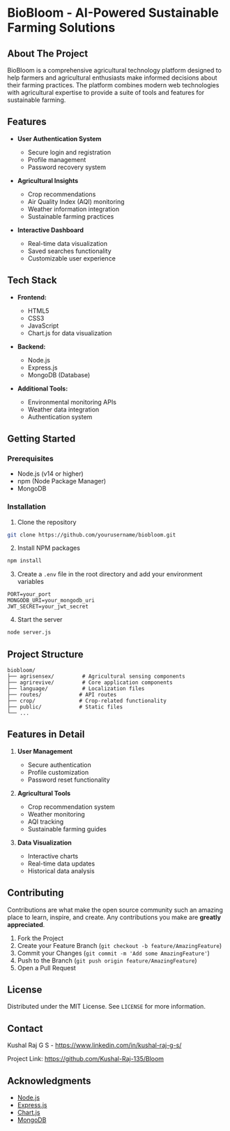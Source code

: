 # BioBloom - AI-Powered Sustainable Farming Solutions

## About The Project

BioBloom is a comprehensive agricultural technology platform designed to help farmers and agricultural enthusiasts make informed decisions about their farming practices. The platform combines modern web technologies with agricultural expertise to provide a suite of tools and features for sustainable farming.

## Features

- **User Authentication System**
  - Secure login and registration
  - Profile management
  - Password recovery system

- **Agricultural Insights**
  - Crop recommendations
  - Air Quality Index (AQI) monitoring
  - Weather information integration
  - Sustainable farming practices

- **Interactive Dashboard**
  - Real-time data visualization
  - Saved searches functionality
  - Customizable user experience

## Tech Stack

- **Frontend:**
  - HTML5
  - CSS3
  - JavaScript
  - Chart.js for data visualization

- **Backend:**
  - Node.js
  - Express.js
  - MongoDB (Database)

- **Additional Tools:**
  - Environmental monitoring APIs
  - Weather data integration
  - Authentication system

## Getting Started

### Prerequisites

- Node.js (v14 or higher)
- npm (Node Package Manager)
- MongoDB

### Installation

1. Clone the repository
```bash
git clone https://github.com/yourusername/biobloom.git
```

2. Install NPM packages
```bash
npm install
```

3. Create a `.env` file in the root directory and add your environment variables
```env
PORT=your_port
MONGODB_URI=your_mongodb_uri
JWT_SECRET=your_jwt_secret
```

4. Start the server
```bash
node server.js
```

## Project Structure

```
biobloom/
├── agrisensex/         # Agricultural sensing components
├── agrirevive/         # Core application components
├── language/           # Localization files
├── routes/            # API routes
├── crop/              # Crop-related functionality
├── public/            # Static files
└── ...
```

## Features in Detail

1. **User Management**
   - Secure authentication
   - Profile customization
   - Password reset functionality

2. **Agricultural Tools**
   - Crop recommendation system
   - Weather monitoring
   - AQI tracking
   - Sustainable farming guides

3. **Data Visualization**
   - Interactive charts
   - Real-time data updates
   - Historical data analysis

## Contributing

Contributions are what make the open source community such an amazing place to learn, inspire, and create. Any contributions you make are **greatly appreciated**.

1. Fork the Project
2. Create your Feature Branch (`git checkout -b feature/AmazingFeature`)
3. Commit your Changes (`git commit -m 'Add some AmazingFeature'`)
4. Push to the Branch (`git push origin feature/AmazingFeature`)
5. Open a Pull Request

## License

Distributed under the MIT License. See `LICENSE` for more information.

## Contact

Kushal Raj G S - https://www.linkedin.com/in/kushal-raj-g-s/

Project Link: https://github.com/Kushal-Raj-135/Bloom

## Acknowledgments

* [Node.js](https://nodejs.org/)
* [Express.js](https://expressjs.com/)
* [Chart.js](https://www.chartjs.org/)
* [MongoDB](https://www.mongodb.com/) 
